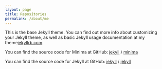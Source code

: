 ```yaml
---
layout: page
title: Repositories
permalink: /about/me
---
```


This is the base Jekyll theme. You can find out more info about customizing your Jekyll theme, as well as basic Jekyll usage documentation at my theme[jekyllrb.com](https://jekyllrb.com/)

You can find the source code for Minima at GitHub:
[jekyll][jekyll-organization] /
[minima](https://github.com/jekyll/minima)

You can find the source code for Jekyll at GitHub:
[jekyll][jekyll-organization] /
[jekyll](https://github.com/jekyll/jekyll)


[jekyll-organization]: https://github.com/jekyll
